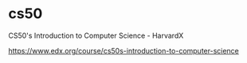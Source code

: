 # cs50
CS50's Introduction to Computer Science - HarvardX

https://www.edx.org/course/cs50s-introduction-to-computer-science 
